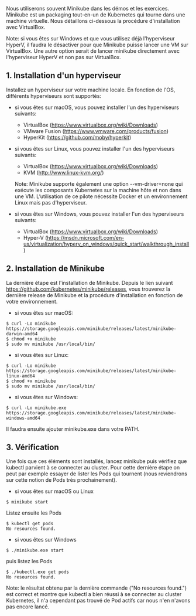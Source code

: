 Nous utiliserons souvent Minikube dans les démos et les exercices. Minikube est un packaging tout-en-un de Kubernetes qui tourne dans une machine virtuelle. Nous détaillons ci-dessous la procédure d'installation avec VirtualBox.

Note: si vous êtes sur Windows et que vous utilisez déjà l'hyperviseur HyperV, il faudra le désactiver pour que Minikube puisse lancer une VM sur VirtualBox. Une autre option serait de lancer minikube directement avec l'hyperviseur HyperV et non pas sur VirtualBox.

## 1. Installation d'un hyperviseur

Installez un hyperviseur sur votre machine locale. En fonction de l'OS, différents hyperviseurs sont supportés:

- si vous êtes sur macOS, vous pouvez installer l'un des hyperviseurs suivants:

  * VirtualBox (https://www.virtualbox.org/wiki/Downloads)
  * VMware Fusion (https://www.vmware.com/products/fusion)
  * HyperKit (https://github.com/moby/hyperkit)

- si vous êtes sur Linux, vous pouvez installer l'un des hyperviseurs suivants:

  * VirtualBox (https://www.virtualbox.org/wiki/Downloads)
  * KVM (http://www.linux-kvm.org/)

  Note: Minikube supporte également une option --vm-driver=none qui exécute les composants Kubernetes sur la machine hôte et non dans une VM. L’utilisation de ce pilote nécessite Docker et un environnement Linux mais pas d'hyperviseur.

- si vous êtes sur Windows, vous pouvez installer l'un des hyperviseurs suivants:

  * VirtualBox (https://www.virtualbox.org/wiki/Downloads)
  * Hyper-V (https://msdn.microsoft.com/en-us/virtualization/hyperv_on_windows/quick_start/walkthrough_install)


## 2. Installation de Minikube

La dernière étape est l'installation de Minikube. Depuis le lien suivant https://github.com/kubernetes/minikube/releases, vous trouverez la dernière release de Minikube et la procédure d'installation en fonction de votre environnement. 

- si vous êtes sur macOS:

```
$ curl -Lo minikube https://storage.googleapis.com/minikube/releases/latest/minikube-darwin-amd64
$ chmod +x minikube
$ sudo mv minikube /usr/local/bin/
```

- si vous êtes sur Linux:

```
$ curl -Lo minikube https://storage.googleapis.com/minikube/releases/latest/minikube-linux-amd64
$ chmod +x minikube
$ sudo mv minikube /usr/local/bin/
```

- si vous êtes sur Windows:

```
$ curl -Lo minikube.exe https://storage.googleapis.com/minikube/releases/latest/minikube-windows-amd64
```

Il faudra ensuite ajouter minikube.exe dans votre PATH.

## 3. Vérification

Une fois que ces éléments sont installés, lancez minikube puis vérifiez que kubectl parvient à se connecter au cluster. Pour cette dernière étape on peut par exemple essayer de lister les Pods qui tournent (nous reviendrons sur cette notion de Pods très prochainement).

- si vous êtes sur macOS ou Linux

```
$ minikube start
```

Listez ensuite les Pods

```
$ kubectl get pods
No resources found.
```

- si vous êtes sur Windows

```
$ ./minikube.exe start
```

puis listez les Pods

```
$ ./kubectl.exe get pods
No resources found.
```

Note: le résultat obtenu par la dernière commande ("No resources found.") est correct et montre que kubectl a bien réussi à se connecter au cluster Kubernetes, il n'a cependant pas trouvé de Pod actifs car nous n'en n'avons pas encore lancé.

